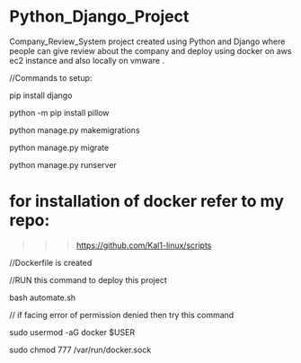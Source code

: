 # Python_Django_Project
Company_Review_System project created using Python and Django where people can give review about the company and deploy using docker on aws ec2 instance and also locally on vmware .

//Commands to setup:

pip install django

python -m pip install pillow 

python manage.py makemigrations

python manage.py migrate

python manage.py runserver

# for installation of docker refer to my repo:
>>> https://github.com/Kal1-linux/scripts

//Dockerfile is created 

//RUN this command to deploy this project

bash automate.sh

// if facing error of permission denied then try this command

sudo usermod -aG docker $USER

sudo chmod 777 /var/run/docker.sock




